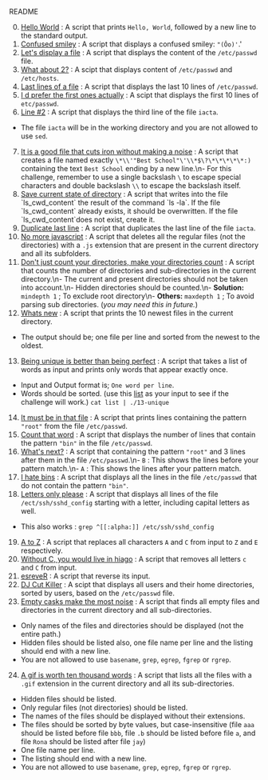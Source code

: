 README

0. [Hello World](./0-hello_world) : A script that prints `Hello, World`, followed by a new line to the standard output.
1. [Confused smiley](./1-confused_smiley) : A script that displays a confused smiley: `"(Ôo)'`.'
2. [Let's display a file](./2-hellofile) : A script that displays the content of the `/etc/passwd` file.
3. [What about 2?](./3-twofiles) : A scipt that displays content of `/etc/passwd` and `/etc/hosts`.
4. [Last lines of a file](./4-lastlines) : A script that displays the last 10 lines of `/etc/passwd`.
5. [I d prefer the first ones actually](./5-firstlines) : A scipt that displays the first 10 lines of `etc/passwd`.
6. [Line #2](./6-third_line) : A script that displays the third line of the file `iacta`.
- The file `iacta` will be in the working directory and you are not allowed to use `sed`.
7. [It is a good file that cuts iron without making a noise](./7-file) : A script that creates a file named exactly `\*\\'"Best School"\'\\*$\?\*\*\*\*\*:)` containing the text `Best School` ending by a new line.\n- For this challenge, remember to use a single backslash `\` to escape special characters and double backslash `\\` to escape the backslash itself.
8. [Save current state of directory](./8-cwd_state) : A script that writes into the file \`ls_cwd_content\` the result of the command \`ls -la\`. If the file \`ls_cwd_content\` already exists, it should be overwritten. If the file \`ls_cwd_content\`does not exist, create it.
9. [Duplicate last line](./9-duplicate_last_line) : A script that duplicates the last line of the file `iacta`.
10. [No more javascript](./10-no_more_js) : A script that deletes all the regular files (not the directories) with a `.js` extension that are present in the current directory and all its subfolders.
11. [Don't just count your directories, make your directories count](./11-directories) : A script that counts the number of directories and sub-directories in the current directory.\n- The current and present directories should not be taken into account.\n- Hidden directories should be counted.\n- **Solution:** `mindepth 1` ; To exclude root directory\n- **Others:** `maxdepth 1` ; To avoid parsing sub directories. (*you may need this in future.*)
12. [Whats new](./12-newest_files) : A script that prints the 10 newest files in the current directory.
- The output should be; one file per line and sorted from the newest to the oldest.
13. [Being unique is better than being perfect](./13-unique) : A script that takes a list of words as input and prints only words that appear exactly once.
- Input and Output format is; `One word per line`.
- Words should be sorted. (use this [list](./list) as your input to see if the challenge will work.) `cat list | ./13-unique`
14. [It must be in that file](./14-findthatword) : A script that prints lines containing the pattern `"root"` from the file `/etc/passwd`.
15. [Count that word](./15-countthatword) : A script that displays the number of lines that contain the pattern `"bin"` in the file `/etc/passwd`.
16. [What's next?](./16-whatsnext) : A script that containing the pattern `"root"` and 3 lines after them in the file `/etc/passwd`.\n- `B` : This shows the lines before your pattern match.\n- `A` : This shows the lines after your pattern match.
17. [I hate bins](./17-hidethisword) : A script that displays all the lines in the file `/etc/passwd` that do not contain the pattern `"bin"`.
18. [Letters only please](./18-letteronly) : A script that displays all lines of the file `/ect/ssh/sshd_config` starting with a letter, including capital letters as well.
 - This also works : `grep ^[[:alpha:]] /etc/ssh/sshd_config`
19. [A to Z](./19-AZ) : A script that replaces all characters `A` and `C` from input to `Z` and `E` respectively.
20. [Without C, you would live in hiago](./20-hiago) : A script that removes all letters `c` and `C` from input.
21. [esreveR](./21-reverse) : A script that reverse its input.
22. [DJ Cut Killer](./22-users_and_homes) : A scipt that displays all users and their home directories, sorted by users, based on the `/etc/passwd` file.
23. [Empty casks make the most noise](./100-empty_casks) : A script that finds all empty files and directories in the current directory and all sub-directories.
- Only names of the files and directories should be displayed (not the entire path.)
- Hidden files should be listed also, one file name per line and the listing should end with a new line.
- You are not allowed to use `basename`, `grep`, `egrep`, `fgrep` or `rgrep`.
24. [A gif is worth ten thousand words](./101-gifs) : A script that lists all the files with a `.gif` extension in the current directory and all its sub-directories.
- Hidden files should be listed.
- Only regular files (not directories) should be listed.  
- The names of the files should be displayed without their extensions. 
- The files should be sorted by byte values, but case-insensitive (file `aaa` should be listed before file `bbb`, file `.b` should be listed before file `a`, and file `Rona` should be listed after file `jay`) 
- One file name per line. 
- The listing should end with a new line. 
- You are not allowed to use `basename`, `grep`, `egrep`, `fgrep` or `rgrep`. 
